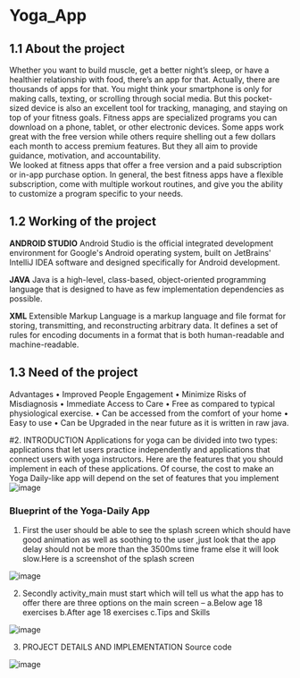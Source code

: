 # Yoga_App

## 1.1 About the project
Whether you want to build muscle, get a better night’s sleep, or have a healthier relationship with food, there’s an app for that. Actually, there are thousands of apps for that. 
You might think your smartphone is only for making calls, texting, or scrolling through social media. But this pocket-sized device is also an excellent tool for tracking, managing, and staying on top of your fitness goals. Fitness apps are specialized programs you can download on a phone, tablet, or other electronic devices. Some apps work great with the free version while others require shelling out a few dollars each month to access premium features. But they all aim to provide guidance, motivation, and accountability.  
We looked at fitness apps that offer a free version and a paid subscription or in-app purchase option. In general, the best fitness apps have a flexible subscription, come with multiple workout routines, and give you the ability to customize a program specific to your needs.  

## 1.2 Working of the project 

**ANDROID STUDIO**
Android Studio is the official integrated development environment for Google's Android operating system, built on JetBrains' IntelliJ IDEA software and designed specifically for Android development. 
 
**JAVA**
Java is a high-level, class-based, object-oriented programming language that is designed to have as few implementation dependencies as possible. 
 
**XML**
Extensible Markup Language is a markup language and file format for storing, transmitting, and reconstructing arbitrary data. It defines a set of rules for encoding documents in a format that is both human-readable and machine-readable.

## 1.3 Need of the project 
Advantages 
•	Improved People Engagement 
•	Minimize Risks of Misdiagnosis 
•	Immediate Access to Care 
•	Free as compared to typical physiological exercise. 
•	Can be accessed from the comfort of your home 
•	Easy to use 
•	Can be Upgraded in the near future as it is written in raw java. 

#2.	INTRODUCTION 
Applications for yoga can be divided into two types: applications that let users practice independently and applications that connect users with yoga instructors. Here are the features that you should implement in each of these applications. Of course, the cost to make an Yoga Daily-like app will depend on the set of features that you implement
![image](https://github.com/Shaksham-singhal/Yoga_App/assets/72217766/81d43fc2-5e2c-4447-a8f1-77ea4b383a96)

### Blueprint of the Yoga-Daily App 
1.	First the user should be able to see the splash screen which should have good animation as well as soothing to the user ,just look that the app delay should not be more than the 3500ms time frame else it will look slow.Here is a screenshot of the splash screen

![image](https://github.com/Shaksham-singhal/Yoga_App/assets/72217766/0dd388fc-bef5-4302-811a-c04a8dff59d5)

2.	Secondly activity_main must start which will tell us what the app has to offer there are three options on the main screen –
a.Below age 18 exercises 
b.After age 18 exercises 
c.Tips and Skills


![image](https://github.com/Shaksham-singhal/Yoga_App/assets/72217766/79b9c4da-5fed-4d2b-b356-a568d59538c5)


3.	PROJECT DETAILS AND IMPLEMENTATION
   Source code

   
![image](https://github.com/Shaksham-singhal/Yoga_App/assets/72217766/8df21443-0477-4cca-82b5-8352e70ab367)





 


   











